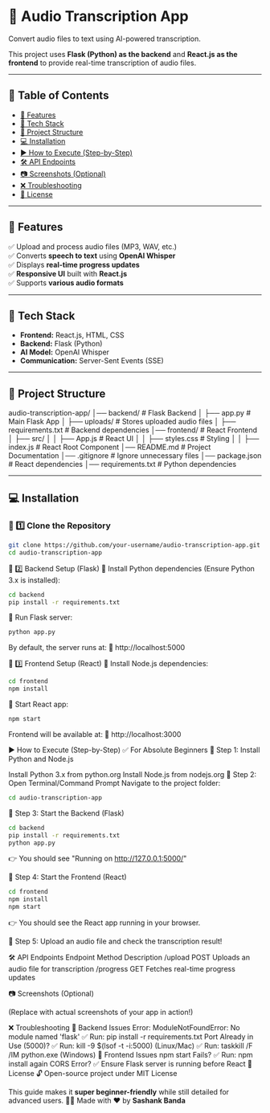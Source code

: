 # 🎤 Audio Transcription App  
Convert audio files to text using AI-powered transcription.  

This project uses **Flask (Python) as the backend** and **React.js as the frontend** to provide real-time transcription of audio files.  

---

## 📖 Table of Contents  
- [🔹 Features](#-features)  
- [🚀 Tech Stack](#-tech-stack)  
- [📂 Project Structure](#-project-structure)  
- [💻 Installation](#-installation)  
- [▶️ How to Execute (Step-by-Step)](#-how-to-execute-step-by-step)  
- [🛠 API Endpoints](#-api-endpoints)  
- [📷 Screenshots (Optional)](#-screenshots-optional)  
- [❌ Troubleshooting](#-troubleshooting)  
- [📜 License](#-license)  

---

## 🔹 Features  
✅ Upload and process audio files (MP3, WAV, etc.)  
✅ Converts **speech to text** using **OpenAI Whisper**  
✅ Displays **real-time progress updates**  
✅ **Responsive UI** built with **React.js**  
✅ Supports **various audio formats**  

---

## 🚀 Tech Stack  
- **Frontend:** React.js, HTML, CSS  
- **Backend:** Flask (Python)  
- **AI Model:** OpenAI Whisper  
- **Communication:** Server-Sent Events (SSE)  

---

## 📂 Project Structure  
audio-transcription-app/ │── backend/ # Flask Backend │ ├── app.py # Main Flask App │ ├── uploads/ # Stores uploaded audio files │ ├── requirements.txt # Backend dependencies │── frontend/ # React Frontend │ ├── src/ │ │ ├── App.js # React UI │ │ ├── styles.css # Styling │ │ ├── index.js # React Root Component │── README.md # Project Documentation │── .gitignore # Ignore unnecessary files │── package.json # React dependencies │── requirements.txt # Python dependencies


---

## 💻 Installation  

### 🔹 1️⃣ Clone the Repository  
```sh
git clone https://github.com/your-username/audio-transcription-app.git
cd audio-transcription-app
```
🔹 2️⃣ Backend Setup (Flask)
📌 Install Python dependencies (Ensure Python 3.x is installed):

```sh
cd backend
pip install -r requirements.txt
```
📌 Run Flask server:
```sh
python app.py
```
By default, the server runs at:
📍 http://localhost:5000

🔹 3️⃣ Frontend Setup (React)
📌 Install Node.js dependencies:
```sh
cd frontend
npm install
```
📌 Start React app:
```sh
npm start
```
Frontend will be available at:
📍 http://localhost:3000

▶️ How to Execute (Step-by-Step)
✅ For Absolute Beginners
🔵 Step 1: Install Python and Node.js

Install Python 3.x from python.org
Install Node.js from nodejs.org
🔵 Step 2: Open Terminal/Command Prompt
Navigate to the project folder:
```sh
cd audio-transcription-app
```
🔵 Step 3: Start the Backend (Flask)
```sh
cd backend
pip install -r requirements.txt
python app.py
```
👉 You should see "Running on http://127.0.0.1:5000/"

🔵 Step 4: Start the Frontend (React)
```sh
cd frontend
npm install
npm start
```
👉 You should see the React app running in your browser.

🔵 Step 5: Upload an audio file and check the transcription result!

🛠 API Endpoints
Endpoint	Method	Description
/upload	POST	Uploads an audio file for transcription
/progress	GET	Fetches real-time progress updates

📷 Screenshots (Optional)

(Replace with actual screenshots of your app in action!)

❌ Troubleshooting
🔹 Backend Issues
Error: ModuleNotFoundError: No module named 'flask'
✅ Run: pip install -r requirements.txt
Port Already in Use (5000)?
✅ Run: kill -9 $(lsof -t -i:5000) (Linux/Mac)
✅ Run: taskkill /F /IM python.exe (Windows)
🔹 Frontend Issues
npm start Fails?
✅ Run: npm install again
CORS Error?
✅ Ensure Flask server is running before React
📜 License
🔓 Open-source project under MIT License


This guide makes it **super beginner-friendly** while still detailed for advanced users. 🚀🔥
Made with ❤️ by **Sashank Banda**
